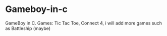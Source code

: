 # Gameboy-in-c
GameBoy in C. Games: Tic Tac Toe, Connect 4, i will add more games such as Battleship (maybe)
